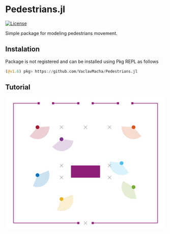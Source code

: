 # Pedestrians.jl

[![License](https://img.shields.io/badge/License-MIT-blue.svg)](https://github.com/VaclavMacha/Pedestrians.jl/blob/master/LICENSE)

Simple package for modeling pedestrians movement.

## Instalation

Package is not registered and can be installed using Pkg REPL as follows

```julia
(@v1.6) pkg> https://github.com/VaclavMacha/Pedestrians.jl
```
## Tutorial

![](assets/room.svg)
